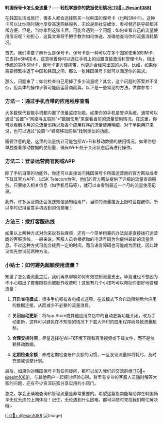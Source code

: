**韩国保号卡怎么查流量？——轻松掌握你的数据使用情况[[TG💪+ @esim1088](https://t.me/s/esim1088)]**

在韩国生活或旅行，很多人都会选择购买一张韩国的保号卡（也叫SIM卡）。这种卡可以让你随时随地享受高速网络服务，无论是刷社交媒体、看视频还是导航都非常方便。但是，当你拿到这张卡后，可能会遇到一个问题：如何查看自己的流量使用情况呢？别担心，这篇文章将手把手教你如何快速、准确地查询你的流量消耗情况。

首先，我们需要了解什么是保号卡。保号卡是一种可以在多个国家使用的SIM卡，它支持eSIM技术，这意味着你可以通过手机上的设置直接激活和管理卡片。相比传统的实体SIM卡，保号卡更方便携带，也更适合经常出国的人群。比如，如果你需要频繁往返于中国和韩国之间，那么一张韩国保号卡就可以满足你的需求。

那么，问题来了：如何检查自己用掉了多少流量呢？其实，这个问题的答案并不复杂，但具体的操作步骤可能因运营商而异。以下是一些常见的方法，供你参考：

### 方法一：通过手机自带的应用程序查看

大多数现代智能手机都内置了流量监控功能。如果你的手机是安卓系统，通常可以通过“设置”>“网络与互联网”>“数据使用”来查看当前的流量使用情况。在这里，你可以看到本月的总流量消耗以及各个应用程序的流量使用明细。对于苹果用户来说，也可以通过“设置”>“蜂窝移动网络”找到类似的功能。

需要注意的是，这里的流量统计可能包括Wi-Fi和移动数据的使用情况。如果你想单独查看移动数据的使用量，确保Wi-Fi处于关闭状态后再进行操作。

### 方法二：登录运营商官网或APP

除了手机自带的功能外，你还可以直接访问韩国保号卡所属运营商的官方网站或者下载其官方APP。以SK Telecom为例，他们的官方网站提供了详细的流量查询服务。只要输入相关信息（如手机号码等），就可以查看到最近一个月的流量使用记录。

此外，许多运营商还会发送短信通知给用户，当你的流量接近上限时会提醒你。所以平时记得留意手机收到的信息哦！

### 方法三：拨打客服热线

如果以上两种方式对你来说有些麻烦，还有一个简单粗暴的办法就是直接拨打运营商的客服热线。一般来说，客服人员会根据你的电话号码为你提供最新的流量信息。不过这种方式可能会耗费一定的时间，而且语言障碍也可能成为困扰，因此建议优先尝试前两种方法。

### 小贴士：如何避免超额使用流量？

知道了怎么查流量之后，我们再来聊聊如何有效控制流量支出。毕竟谁也不想因为不小心超出了套餐限额而被额外收费吧！这里有几个小技巧可以帮助你更好地管理流量：

1. **开启省电模式**：很多手机都有省电模式选项，在该模式下会自动限制后台应用的数据连接，从而减少不必要的流量浪费。
   
2. **关闭自动更新**：将App Store或其他应用商店中的自动更新功能关闭，改为手动更新，这样可以避免在不知情的情况下下载大体积的应用程序而导致流量超标。

3. **合理安排时间**：尽量选择在Wi-Fi环境下观看高清视频或下载文件，而不是依赖移动数据。

4. **定期检查余额**：养成定期检查账户余额的习惯，一旦发现流量即将耗尽，及时充值或调整计划。

最后，如果你对韩国保号卡有任何疑问，都可以加入我们的交流群组[[TG💪+ @esim1088](https://t.me/s/esim1088)]，与其他用户一起探讨经验心得。群里有专业的客服人员随时解答大家的问题，还有不少资深玩家分享实用的小窍门。

总之，学会正确地查询和管理流量是非常重要的。希望这篇指南能帮助你在韩国畅享无忧无虑的上网体验！记住，无论遇到什么困难，都可以随时来找我们帮忙解决哦~

[[TG💪+ @esim1088](https://t.me/s/esim1088) ![Image](https://i.postimg.cc/4NQfJmqS/Snipaste-2025-05-13-00-14-12.png)]
